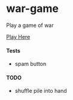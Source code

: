 # war-game
Play a game of war

[Play Here](https://razboi.netlify.app)

#### Tests
- spam button

#### TODO
- shuffle pile into hand